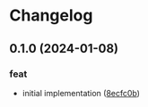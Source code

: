 # Changelog

## 0.1.0 (2024-01-08)


### feat

* initial implementation ([8ecfc0b](https://github.com/xseman/log4js-appender-cloudwatch/commit/8ecfc0bb9548de1d5595317f19d695dcf06a8272))
